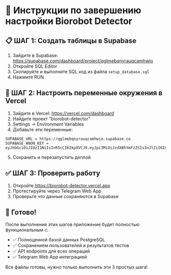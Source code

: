 # 🚀 Инструкции по завершению настройки Biorobot Detector

## 📋 ШАГ 1: Создать таблицы в Supabase

1. Зайдите в Supabase: https://supabase.com/dashboard/project/qglmebqnyrauqcamhwio
2. Откройте SQL Editor
3. Скопируйте и выполните SQL код из файла `setup_database.sql`
4. Нажмите RUN

## 🔧 ШАГ 2: Настроить переменные окружения в Vercel

1. Зайдите в Vercel: https://vercel.com/dashboard
2. Найдите проект "biorobot-detector"
3. Settings → Environment Variables
4. Добавьте эти переменные:

```
SUPABASE_URL = https://qglmebqnyrauqcamhwio.supabase.co
SUPABASE_ANON_KEY = eyJhbGciOiJIUzI1NiIsInR5cCI6IkpXVCJ9.eyJpc3MiOiJzdXBhYmFzZSIsInJlZiI6InFnbG1lYnFueXJhdXFjYW1od2lvIiwicm9sZSI6ImFub24iLCJpYXQiOjE3NTk0MDY2ODUsImV4cCI6MjA3NDk4MjY4NX0.k_OEuXEUscoasAy_W_YfhFCXr9iXOqjjP9vgJuQ7jnA
```

5. Сохранить и перезапустить деплой

## ✅ ШАГ 3: Проверить работу

1. Откройте https://biorobot-detector.vercel.app
2. Протестируйте через Telegram Web App
3. Проверьте что данные сохраняются в Supabase

## 🎯 Готово!

После выполнения этих шагов приложение будет полностью функциональным с:
- ✅ Полноценной базой данных PostgreSQL
- ✅ Сохранением пользователей и результатов тестов
- ✅ API endpoints для всех операций
- ✅ Telegram Web App интеграцией

Все файлы готовы, нужно только выполнить эти 3 простых шага!